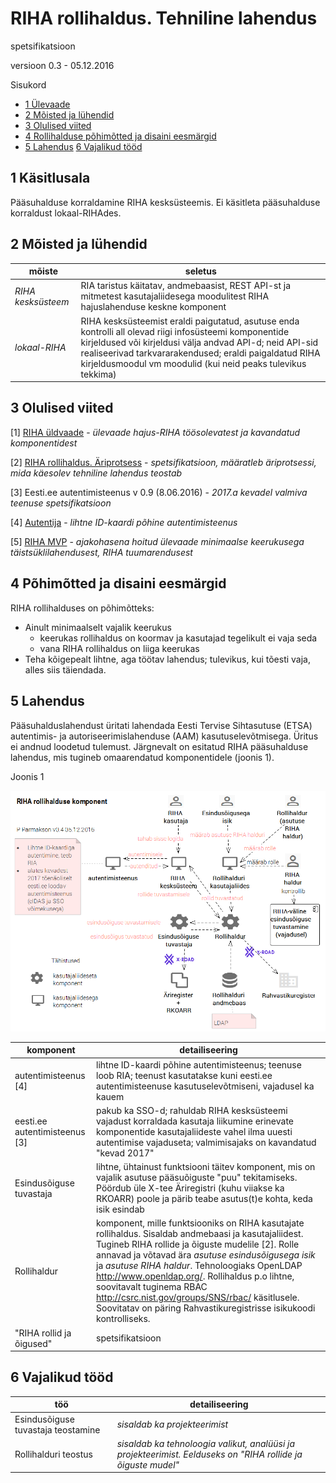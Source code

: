 # RIHA rollihaldus. Tehniline lahendus

spetsifikatsioon

versioon 0.3 - 05.12.2016

Sisukord

- [1 Ülevaade](#1-käsitlusala)
- [2 Mõisted ja lühendid](#2-mõisted-ja-lühendid)
- [3 Olulised viited](#3-olulised-viited)
- [4 Rollihalduse põhimõtted ja disaini eesmärgid](#4-rollihalduse-p%C3%B5him%C3%B5tted-ja-disaini-eesm%C3%A4rgid)
- [5 Lahendus](#5-lahendus)
  [6 Vajalikud tööd](#6-vajalikud-tööd)

## 1 Käsitlusala

Pääsuhalduse korraldamine RIHA kesksüsteemis. Ei käsitleta pääsuhalduse korraldust lokaal-RIHAdes.

## 2 Mõisted ja lühendid

| mõiste | seletus |
|--------|---------|
| _RIHA kesksüsteem_ | RIA taristus käitatav, andmebaasist, REST API-st ja mitmetest kasutajaliidesega moodulitest RIHA hajuslahenduse keskne komponent |
| _lokaal-RIHA_ | RIHA kesksüsteemist eraldi paigutatud, asutuse enda kontrolli all olevad riigi infosüsteemi komponentide kirjeldused või kirjeldusi välja andvad API-d; neid API-sid realiseerivad tarkvararakendused; eraldi paigaldatud RIHA kirjeldusmoodul vm moodulid (kui neid peaks tulevikus tekkima) |

## 3 Olulised viited

[1] [RIHA üldvaade](https://github.com/e-gov/RIHA-API/blob/master/docs/YLDVAADE.md#riha-%C3%BCldvaade) - _ülevaade hajus-RIHA töösolevatest ja kavandatud komponentidest_

[2] [RIHA rollihaldus. Äriprotsess](Roles.md) - _spetsifikatsioon, määratleb äriprotsessi, mida käesolev tehniline lahendus teostab_

[3] Eesti.ee autentimisteenus v 0.9 (8.06.2016) - _2017.a kevadel valmiva teenuse spetsifikatsioon_

[4] [Autentija](Autentija.md) - _lihtne ID-kaardi põhine autentimisteenus_

[5] [RIHA MVP](https://e-gov.github.io/RIHA-API/MVP) - _ajakohasena hoitud ülevaade minimaalse keerukusega täistsüklilahendusest, RIHA tuumarendusest_

## 4 Põhimõtted ja disaini eesmärgid

RIHA rollihalduses on põhimõtteks:

- Ainult minimaalselt vajalik keerukus
  - keerukas rollihaldus on koormav ja kasutajad tegelikult ei vaja seda
  - vana RIHA rollihaldus on liiga keerukas
- Teha kõigepealt lihtne, aga töötav lahendus; tulevikus, kui tõesti vaja, alles siis täiendada.

## 5 Lahendus

Pääsuhalduslahendust üritati lahendada Eesti Tervise Sihtasutuse (ETSA) autentimis- ja autoriseerimislahenduse (AAM) kasutuselevõtmisega.  Üritus ei andnud loodetud tulemust. Järgnevalt on esitatud RIHA pääsuhalduse lahendus, mis tugineb omaarendatud komponentidele (joonis 1).

Joonis 1 

![](img/RIHA-Access-01.PNG)

| komponent | detailiseering |
|----|----|
| autentimisteenus [4] | lihtne ID-kaardi põhine autentimisteenus; teenuse loob RIA; teenust kasutatakse kuni eesti.ee autentimisteenuse kasutuselevõtmiseni, vajadusel ka kauem |
| eesti.ee autentimisteenus [3] | pakub ka SSO-d; rahuldab RIHA kesksüsteemi vajadust korraldada kasutaja liikumine erinevate komponentide kasutajaliideste vahel ilma uuesti autentimise vajaduseta; valmimisajaks on kavandatud "kevad 2017" |
| Esindusõiguse tuvastaja | lihtne, ühtainust funktsiooni täitev komponent, mis on vajalik asutuse pääsuõiguste "puu" tekitamiseks. Pöördub üle X-tee Äriregistri (kuhu viiakse ka RKOARR) poole ja pärib teabe asutus(t)e kohta, keda isik esindab |
| Rollihaldur | komponent, mille funktsiooniks on RIHA kasutajate rollihaldus. Sisaldab andmebaasi ja kasutajaliidest. Tugineb RIHA rollide ja õiguste mudelile [2]. Rolle annavad ja võtavad ära _asutuse esindusõigusega isik_ ja _asutuse RIHA haldur_. Tehnoloogiaks OpenLDAP http://www.openldap.org/. Rollihaldus p.o lihtne, soovitavalt tuginema RBAC http://csrc.nist.gov/groups/SNS/rbac/ käsitlusele. Soovitatav on päring Rahvastikuregistrisse isikukoodi kontrolliseks. |
| "RIHA rollid ja õigused" | spetsifikatsioon |

## 6 Vajalikud tööd

|  töö | detailiseering  |
|---|---|
| Esindusõiguse tuvastaja teostamine | _sisaldab ka projekteerimist_ |
| Rollihalduri teostus | _sisaldab ka tehnoloogia valikut, analüüsi ja projekteerimist. Eelduseks on "RIHA rollide ja õiguste mudel"_ |
